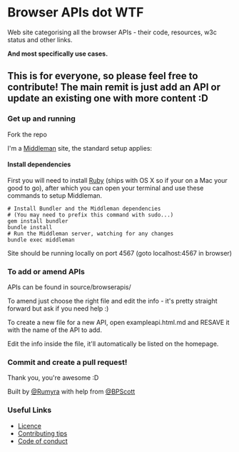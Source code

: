 # Browser APIs dot WTF

Web site categorising all the browser APIs - their code, resources, w3c status and other links.

**And most specifically use cases.**

## This is for everyone, so please feel free to contribute! The main remit is just add an API or update an existing one with more content :D

### Get up and running

Fork the repo

I'm a [Middleman](https://middlemanapp.com) site, the standard setup applies:

#### Install dependencies

First you will need to install [Ruby](https://www.ruby-lang.org/en/documentation/installation/) (ships with OS X so if your on a Mac your good to go), after which you can open your terminal and
use these commands to setup Middleman.

```
# Install Bundler and the Middleman dependencies
# (You may need to prefix this command with sudo...)
gem install bundler
bundle install
# Run the Middleman server, watching for any changes
bundle exec middleman
```

Site should be running locally on port 4567 (goto localhost:4567 in browser)

### To add or amend APIs

APIs can be found in source/browserapis/

To amend just choose the right file and edit the info - it's pretty straight forward but ask if you need help :)

To create a new file for a new API, open exampleapi.html.md and RESAVE it with the name of the API to add.

Edit the info inside the file, it'll automatically be listed on the homepage.

### Commit and create a pull request!

Thank you, you're awesome :D

Built by [@Rumyra](https://twitter.com/Rumyra) with help from [@BPScott](https://twitter.com/BPScott)

### Useful Links

* [Licence](LICENSE)
* [Contributing tips](CONTRIBUTING.md)
* [Code of conduct](CODEOFCONDUCT.md)
